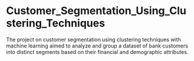 # Customer_Segmentation_Using_Clustering_Techniques
The project on customer segmentation using clustering techniques with machine learning aimed to analyze and group a dataset of bank customers into distinct segments based on their financial and demographic attributes.
